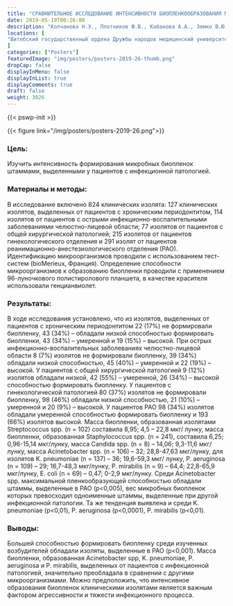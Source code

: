 ```yaml
---
title: "СРАВНИТЕЛЬНОЕ ИССЛЕДОВАНИЕ ИНТЕНСИВНОСТИ БИОПЛЕНКООБРАЗОВАНИЯ МИКРООРГАНИЗМАМИ, ВЫДЕЛЕННЫМИ У ПАЦИЕНТОВ С ИНФЕКЦИОННОЙ ПАТОЛОГИЕЙ"
date: 2019-05-19T00:26:00
description: "Колчанова Н.Э., Плотников Ф.В., Кабанова А.А., Земко В.Ю., Окулич В.К."
locations: [
"Витебский государственный ордена Дружбы народов медицинский университет, Витебск, Республика Беларусь"
]
categories: ["Posters"]
featuredImage: "img/posters/posters-2019-26-thumb.png"
dropCap: false
displayInMenu: false
displayInList: true
displayComments: true
draft: false
weight: 3026
---
```



{{< pswp-init >}}

{{< figure link="/img/posters/posters-2019-26.png">}}


### Цель:

Изучить интенсивность формирования микробных биопленок штаммами, выделенными у пациентов с инфекционной патологией.

### Материалы и методы: 

В исследование включено 824 клинических изолята: 127 клинических изолятов, выделенных от пациентов с хроническим периодонтитом, 114 изолятов от пациентов с острыми инфекционно-воспалительными заболеваниями челюстно-лицевой области; 77 изолятов от пациентов с общей хирургической патологией; 215 изолятов от пациентов гинекологического отделения и 291 изолят от пациентов реанимационно-анестезиологического отделения (РАО). Идентификацию микроорганизмов проводили с использованием тест-систем (bioMerieux, Франция). Определение способности микроорганизмов к образованию биопленки проводили с применением 96-луночкового полистиролового планшета, в качестве красителя использовали генцианвиолет.

### Результаты: 

В ходе исследования установлено, что из изолятов, выделенных от пациентов с хроническим периодонтитом 22 (17%) не формировали биопленку, 43 (34%) – обладали низкой способностью формировать биопленки, 43 (34%) – умеренной и 19 (15%) – высокой. При острых инфекционно-воспалительных заболеваниях челюстно-лицевой области 8 (7%) изолятов не формировали биопленку, 39 (34%) обладали низкой способностью, 45 (40%) – умеренной и 22 (19%) – высокой. У пациентов с общей хирургической патологией 9 (12%) изолятов обладали низкой, 42 (55%) – умеренной, 26 (34%) – высокой способностью формировать биопленку. У пациентов с гинекологической патологией 80 (37%) изолятов не формировали биопленку, 98 (46%) обладали низкой способностью, 21 (10%) – умеренной и 20 (9%) – высокой. У пациентов РАО 98 (34%) изолятов обладали умеренной способностью формировать биопленку и 193 (66%) изолятов высокой. Масса биопленки, образованная изолятами Streptococcus spp. (n = 102) составила 8,95; 4,5 – 22,8 мкг/ лунку, масса биопленки, образованная Staphylococcus spp. (n = 241), составила 6,25; 0,96-15,14 мкг/лунку, масса Candida spp. (n = 8) – 14,06; 9,3-11,6 мкг/лунку, масса Acinetobacter spp. (n = 106) – 32; 28,8-47,63 мкг/лунку, для изолятов K. pneumoniae (n = 137) – 36; 19,6-59,3 мкг/ лунку, P. aeruginosa (n = 109) – 29; 16,7-48,3 мкг/лунку, P. mirabilis (n = 9) – 64,4; 22,8-65,9 мкг/лунку, E. coli (n = 69) – 0,47; 0-2,9 мкг/лунку. Среди Acinetobacter spp. максимальной пленкообразующей способностью обладали штаммы, выделенные в РАО (р<0,005), вес микробных биопленок которых превосходил одноименные штаммы, выделенные при другой инфекционной патологии. Та же тенденция выявлена и среди K. pneumoniae (p<0,01), P. aeruginosa (p<0,0001), P. mirabilis (p<0,01).

### Выводы: 

Большей способностью формировать биопленку среди изученных возбудителей обладали изоляты, выделенные в РАО (p<0,001). Масса биопленки, образованная Acinetobacter spp, K. pneumoniae, P. aeruginosa и P. mirabilis, выделенных от пациентов с инфекционной патологией, значительно преобладала в сравнении с другими микроорганизмами. Можно предположить, что интенсивное образования биопленок клиническими изолятами является важным фактором агрессивности и тяжести инфекционного процесса.